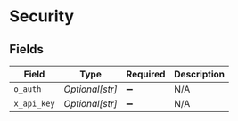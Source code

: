 # Security


## Fields

| Field              | Type               | Required           | Description        |
| ------------------ | ------------------ | ------------------ | ------------------ |
| `o_auth`           | *Optional[str]*    | :heavy_minus_sign: | N/A                |
| `x_api_key`        | *Optional[str]*    | :heavy_minus_sign: | N/A                |